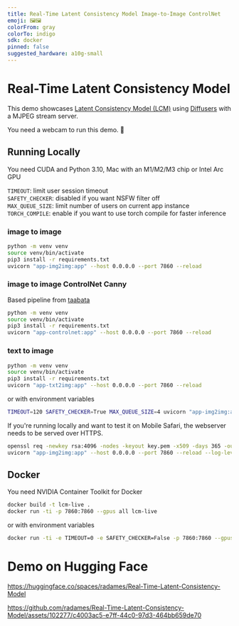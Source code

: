 ```yaml
---
title: Real-Time Latent Consistency Model Image-to-Image ControlNet
emoji: 🖼️🖼️
colorFrom: gray
colorTo: indigo
sdk: docker
pinned: false
suggested_hardware: a10g-small
---
```


# Real-Time Latent Consistency Model

This demo showcases [Latent Consistency Model (LCM)](https://huggingface.co/SimianLuo/LCM_Dreamshaper_v7) using [Diffusers](https://github.com/huggingface/diffusers/tree/main/examples/community#latent-consistency-pipeline) with a MJPEG stream server.

You need a webcam to run this demo. 🤗

## Running Locally

You need CUDA and Python 3.10, Mac with an M1/M2/M3 chip or Intel Arc GPU

`TIMEOUT`: limit user session timeout  
`SAFETY_CHECKER`: disabled if you want NSFW filter off   
`MAX_QUEUE_SIZE`: limit number of users on current app instance  
`TORCH_COMPILE`: enable if you want to use torch compile for faster inference 

### image to image

```bash
python -m venv venv
source venv/bin/activate
pip3 install -r requirements.txt
uvicorn "app-img2img:app" --host 0.0.0.0 --port 7860 --reload
```

### image to image ControlNet Canny

Based pipeline from [taabata](https://github.com/taabata/LCM_Inpaint_Outpaint_Comfy)

```bash
python -m venv venv
source venv/bin/activate
pip3 install -r requirements.txt
uvicorn "app-controlnet:app" --host 0.0.0.0 --port 7860 --reload
```


### text to image

```bash
python -m venv venv
source venv/bin/activate
pip3 install -r requirements.txt
uvicorn "app-txt2img:app" --host 0.0.0.0 --port 7860 --reload
```

or with environment variables

```bash
TIMEOUT=120 SAFETY_CHECKER=True MAX_QUEUE_SIZE=4 uvicorn "app-img2img:app" --host 0.0.0.0 --port 7860 --reload
```

If you're running locally and want to test it on Mobile Safari, the webserver needs to be served over HTTPS.

```bash
openssl req -newkey rsa:4096 -nodes -keyout key.pem -x509 -days 365 -out certificate.pem
uvicorn "app-img2img:app" --host 0.0.0.0 --port 7860 --reload --log-level info --ssl-certfile=certificate.pem --ssl-keyfile=key.pem
```

## Docker

You need NVIDIA Container Toolkit for Docker

```bash
docker build -t lcm-live .
docker run -ti -p 7860:7860 --gpus all lcm-live
```

or with environment variables

```bash
docker run -ti -e TIMEOUT=0 -e SAFETY_CHECKER=False -p 7860:7860 --gpus all lcm-live
```

# Demo on Hugging Face

https://huggingface.co/spaces/radames/Real-Time-Latent-Consistency-Model

https://github.com/radames/Real-Time-Latent-Consistency-Model/assets/102277/c4003ac5-e7ff-44c0-97d3-464bb659de70
